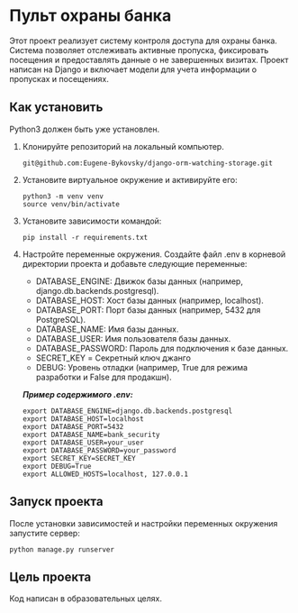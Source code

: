 # Пульт охраны банка

Этот проект реализует систему контроля доступа для охраны банка. Система позволяет отслеживать активные пропуска, фиксировать посещения и предоставлять данные о не завершенных визитах. Проект написан на Django и включает модели для учета информации о пропусках и посещениях.

## Как установить

Python3 должен быть уже установлен. 

1. Клонируйте репозиторий на локальный компьютер.

   ```
   git@github.com:Eugene-Bykovsky/django-orm-watching-storage.git
   ```

2. Установите виртуальное окружение и активируйте его: 

    ```
    python3 -m venv venv  
    source venv/bin/activate  
    ```

3. Установите зависимости командой:
    
    ```
    pip install -r requirements.txt
    ```

4. Настройте переменные окружения. Создайте файл .env в корневой директории проекта и добавьте следующие переменные:

   * DATABASE_ENGINE: Движок базы данных (например, django.db.backends.postgresql).
   * DATABASE_HOST: Хост базы данных (например, localhost).
   * DATABASE_PORT: Порт базы данных (например, 5432 для PostgreSQL).
   * DATABASE_NAME: Имя базы данных.
   * DATABASE_USER: Имя пользователя базы данных.
   * DATABASE_PASSWORD: Пароль для подключения к базе данных.
   * SECRET_KEY = Секретный ключ джанго
   * DEBUG: Уровень отладки (например, True для режима разработки и False для продакшн).
   
   _**Пример содержимого .env:**_

   ```
   export DATABASE_ENGINE=django.db.backends.postgresql  
   export DATABASE_HOST=localhost  
   export DATABASE_PORT=5432  
   export DATABASE_NAME=bank_security  
   export DATABASE_USER=your_user  
   export DATABASE_PASSWORD=your_password  
   export SECRET_KEY=SECRET_KEY  
   export DEBUG=True  
   export ALLOWED_HOSTS=localhost, 127.0.0.1
   ```

## Запуск проекта  
После установки зависимостей и настройки переменных окружения запустите сервер:

   ```
   python manage.py runserver
   ```

## Цель проекта

Код написан в образовательных целях.